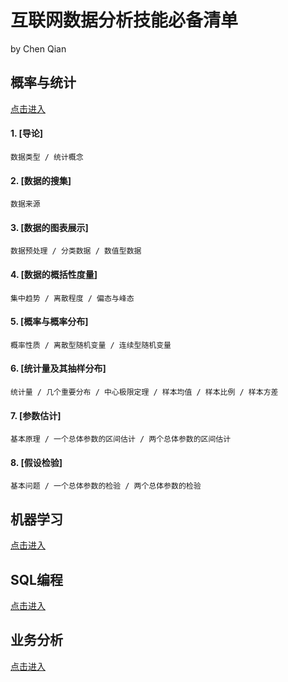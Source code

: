 # 互联网数据分析技能必备清单
  by Chen Qian

**概率与统计**    
------------------------------
[点击进入](https://github.com/AIChris-Qian/Checking-List/tree/main/%E6%A6%82%E7%8E%87%E4%B8%8E%E7%BB%9F%E8%AE%A1)

#### 1. [导论]
   `数据类型 / 统计概念`

#### 2. [数据的搜集]
   `数据来源`
   
#### 3. [数据的图表展示]
   `数据预处理 / 分类数据 / 数值型数据`

#### 4. [数据的概括性度量]
   `集中趋势 / 离散程度 / 偏态与峰态`

#### 5. [概率与概率分布]
   `概率性质 / 离散型随机变量 / 连续型随机变量`

#### 6. [统计量及其抽样分布]
   `统计量 / 几个重要分布 / 中心极限定理 / 样本均值 / 样本比例 / 样本方差` 

#### 7. [参数估计]
   `基本原理 / 一个总体参数的区间估计 / 两个总体参数的区间估计`

#### 8. [假设检验]
   `基本问题 / 一个总体参数的检验 / 两个总体参数的检验`

**机器学习**
------------------------------
[点击进入](https://github.com/AIChris-Qian/Checking-List/tree/main/%E6%9C%BA%E5%99%A8%E5%AD%A6%E4%B9%A0)


**SQL编程**
------------------------------
[点击进入](https://github.com/AIChris-Qian/Checking-List/tree/main/SQL%E7%BC%96%E7%A8%8B)


**业务分析**
------------------------------
[点击进入](https://github.com/AIChris-Qian/Checking-List/tree/main/%E4%B8%9A%E5%8A%A1%E5%88%86%E6%9E%90)

